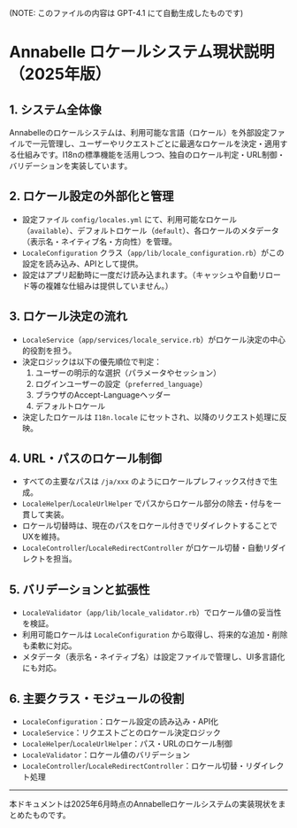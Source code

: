 (NOTE: このファイルの内容は GPT-4.1 にて自動生成したものです)

# Annabelle ロケールシステム現状説明（2025年版）

## 1. システム全体像
Annabelleのロケールシステムは、利用可能な言語（ロケール）を外部設定ファイルで一元管理し、ユーザーやリクエストごとに最適なロケールを決定・適用する仕組みです。I18nの標準機能を活用しつつ、独自のロケール判定・URL制御・バリデーションを実装しています。

## 2. ロケール設定の外部化と管理
- 設定ファイル `config/locales.yml` にて、利用可能なロケール（`available`）、デフォルトロケール（`default`）、各ロケールのメタデータ（表示名・ネイティブ名・方向性）を管理。
- `LocaleConfiguration` クラス（`app/lib/locale_configuration.rb`）がこの設定を読み込み、APIとして提供。
- 設定はアプリ起動時に一度だけ読み込まれます。（キャッシュや自動リロード等の複雑な仕組みは提供していません。）

## 3. ロケール決定の流れ
- `LocaleService`（`app/services/locale_service.rb`）がロケール決定の中心的役割を担う。
- 決定ロジックは以下の優先順位で判定：
  1. ユーザーの明示的な選択（パラメータやセッション）
  2. ログインユーザーの設定（`preferred_language`）
  3. ブラウザのAccept-Languageヘッダー
  4. デフォルトロケール
- 決定したロケールは `I18n.locale` にセットされ、以降のリクエスト処理に反映。

## 4. URL・パスのロケール制御
- すべての主要なパスは `/ja/xxx` のようにロケールプレフィックス付きで生成。
- `LocaleHelper`/`LocaleUrlHelper` でパスからロケール部分の除去・付与を一貫して実装。
- ロケール切替時は、現在のパスをロケール付きでリダイレクトすることでUXを維持。
- `LocaleController`/`LocaleRedirectController` がロケール切替・自動リダイレクトを担当。

## 5. バリデーションと拡張性
- `LocaleValidator`（`app/lib/locale_validator.rb`）でロケール値の妥当性を検証。
- 利用可能ロケールは `LocaleConfiguration` から取得し、将来的な追加・削除も柔軟に対応。
- メタデータ（表示名・ネイティブ名）は設定ファイルで管理し、UI多言語化にも対応。

## 6. 主要クラス・モジュールの役割
- `LocaleConfiguration`：ロケール設定の読み込み・API化
- `LocaleService`：リクエストごとのロケール決定ロジック
- `LocaleHelper`/`LocaleUrlHelper`：パス・URLのロケール制御
- `LocaleValidator`：ロケール値のバリデーション
- `LocaleController`/`LocaleRedirectController`：ロケール切替・リダイレクト処理

---

本ドキュメントは2025年6月時点のAnnabelleロケールシステムの実装現状をまとめたものです。
